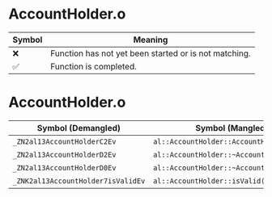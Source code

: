 # AccountHolder.o
| Symbol | Meaning 
| ------------- | ------------- 
| :x: | Function has not yet been started or is not matching. 
| :white_check_mark: | Function is completed. 


# AccountHolder.o
| Symbol (Demangled) | Symbol (Mangled) | Decompiled? |
| ------------- |  ------------- | ------------- |
| `_ZN2al13AccountHolderC2Ev` | `al::AccountHolder::AccountHolder(void)` | :white_check_mark: |
| `_ZN2al13AccountHolderD2Ev` | `al::AccountHolder::~AccountHolder()` | :white_check_mark: |
| `_ZN2al13AccountHolderD0Ev` | `al::AccountHolder::~AccountHolder()` | :white_check_mark: |
| `_ZNK2al13AccountHolder7isValidEv` | `al::AccountHolder::isValid(void)const` | :white_check_mark: |
